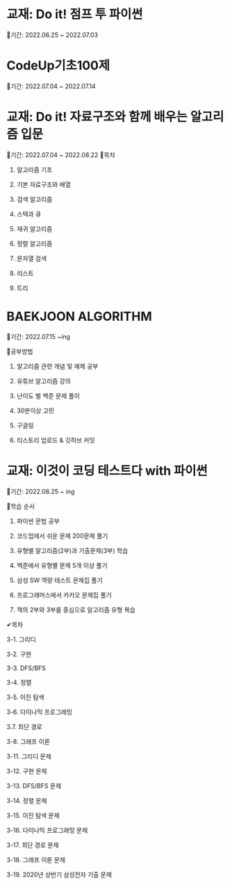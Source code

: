 # 교재: Do it! 점프 투 파이썬

📌기간: 2022.06.25 ~ 2022.07.03
    
# CodeUp기초100제

📌기간: 2022.07.04 ~ 2022.07.14
    
# 교재: Do it! 자료구조와 함께 배우는 알고리즘 입문

📌기간: 2022.07.04 ~ 2022.08.22
📝목차
1. 알고리즘 기초

2. 기본 자료구조와 배열

3. 검색 알고리즘

4. 스택과 큐

5. 재귀 알고리즘

6. 정렬 알고리즘

7. 문자열 검색

8. 리스트

9. 트리
      
# BAEKJOON ALGORITHM

📌기간: 2022.07.15 ~ing

📝공부방법

1. 알고리즘 관련 개념 및 예제 공부 

2. 유튜브 알고리즘 강의

3. 난이도 별 백준 문제 풀이

4. 30분이상 고민 

5. 구글링

6. 티스토리 업로드 & 깃허브 커밋

# 교재: 이것이 코딩 테스트다 with 파이썬 

📌기간: 2022.08.25 ~ ing

📝학습 순서

1. 파이썬 문법 공부

2. 코드업에서 쉬운 문제 200문제 풀기

3. 유형별 알고리즘(2부)과 기출문제(3부) 학습

4. 백준에서 유형별 문제 5개 이상 풀기

5. 삼성 SW 역량 테스트 문제집 풀기

6. 프로그래머스에서 카카오 문제집 풀기

7. 책의 2부와 3부를 중심으로 알고리즘 유형 복습


✔목차

3-1. 그리디

3-2. 구현

3-3. DFS/BFS

3-4. 정렬

3-5. 이진 탐색

3-6. 다이나믹 프로그래밍

3.7. 최단 경로

3-8. 그래프 이론

3-11. 그리디 문제

3-12. 구현 문제

3-13. DFS/BFS 문제

3-14. 정렬 문제

3-15. 이진 탐색 문제

3-16. 다이나믹 프로그래밍 문제

3-17. 최단 경로 문제

3-18. 그래프 이론 문제

3-19. 2020년 상반기 삼성전자 기출 문제
